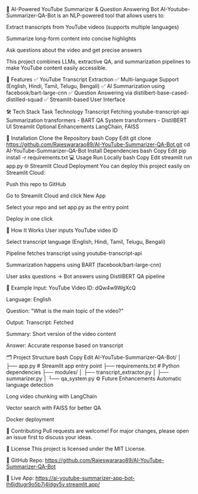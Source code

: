 🎥 AI-Powered YouTube Summarizer & Question Answering Bot
AI-Youtube-Summarizer-QA-Bot is an NLP-powered tool that allows users to:

Extract transcripts from YouTube videos (supports multiple languages)

Summarize long-form content into concise highlights

Ask questions about the video and get precise answers

This project combines LLMs, extractive QA, and summarization pipelines to make YouTube content easily accessible.

🚀 Features
✅ YouTube Transcript Extraction
✅ Multi-language Support (English, Hindi, Tamil, Telugu, Bengali)
✅ AI Summarization using facebook/bart-large-cnn
✅ Question Answering via distilbert-base-cased-distilled-squad
✅ Streamlit-based User Interface

🛠️ Tech Stack
Task	Technology
Transcript Fetching	youtube-transcript-api
Summarization	transformers - BART
QA System	transformers - DistilBERT
UI	Streamlit
Optional Enhancements	LangChain, FAISS

🔧 Installation
Clone the Repository
bash
Copy
Edit
git clone https://github.com/Rajeswararao89/AI-YouTube-Summarizer-QA-Bot.git
cd AI-YouTube-Summarizer-QA-Bot
Install Dependencies
bash
Copy
Edit
pip install -r requirements.txt
💻 Usage
Run Locally
bash
Copy
Edit
streamlit run app.py
🌐 Streamlit Cloud Deployment
You can deploy this project easily on Streamlit Cloud:

Push this repo to GitHub

Go to Streamlit Cloud and click New App

Select your repo and set app.py as the entry point

Deploy in one click

🎯 How It Works
User inputs YouTube video ID

Select transcript language (English, Hindi, Tamil, Telugu, Bengali)

Pipeline fetches transcript using youtube-transcript-api

Summarization happens using BART (facebook/bart-large-cnn)

User asks questions → Bot answers using DistilBERT QA pipeline

📄 Example
Input:
YouTube Video ID: dQw4w9WgXcQ

Language: English

Question: "What is the main topic of the video?"

Output:
Transcript: Fetched

Summary: Short version of the video content

Answer: Accurate response based on transcript

🗂️ Project Structure
bash
Copy
Edit
AI-YouTube-Summarizer-QA-Bot/
│
├── app.py               # Streamlit app entry point
├── requirements.txt     # Python dependencies
├── modules/
│   ├── transcript_extractor.py
│   ├── summarizer.py
│   └── qa_system.py
⚙️ Future Enhancements
Automatic language detection

Long video chunking with LangChain

Vector search with FAISS for better QA

Docker deployment

📢 Contributing
Pull requests are welcome!
For major changes, please open an issue first to discuss your ideas.

📄 License
This project is licensed under the MIT License.

🔗 GitHub Repo:
https://github.com/Rajeswararao89/AI-YouTube-Summarizer-QA-Bot

🔗 Live App:
https://ai-youtube-summarizer-app-bot-lh6jdtugr9o5b7j4ldgv5v.streamlit.app/
